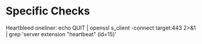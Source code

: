 # Specific Checks

Heartbleed oneliner: echo QUIT | openssl s_client -connect target:443 2>&1 | grep 'server extension "heartbeat" (id=15)'